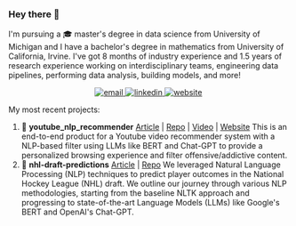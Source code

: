 ### Hey there 👋

I'm pursuing a 🎓 master's degree in data science from University of Michigan and I have a bachelor's degree in mathematics from University of California, Irvine. I've got 8 months of industry experience and 1.5 years of research experience working on interdisciplinary teams, engineering data pipelines, performing data analysis, building models, and more!

<div align="center">
  <a href="mailto:quochuyn1999@gmail.com">
  <img src="https://img.shields.io/badge/Gmail-D14836?style=for-the-badge&logo=gmail&logoColor=white" alt="email" />
  </a>
  <a href="https://www.linkedin.com/in/quochuyn">
  <img src="https://img.shields.io/badge/linkedin-%230077B5.svg?style=for-the-badge&logo=linkedin&logoColor=white" alt="linkedin" />
  </a>
  <a href="https://quochuyn.github.io/">
  <img src="https://img.shields.io/badge/website-000000?style=for-the-badge&logo=About.me&logoColor=white" alt="website" />
  </a>
</div>

My most recent projects:
  1. 🎥 **youtube_nlp_recommender** [Article](https://medium.com/@gabrielalon257/youtube-filtering-capstone-67f755fb6dca) | [Repo](https://github.com/quochuyn/youtube_nlp_recommender) | [Video](https://drive.google.com/file/d/10EIKd1QhmoLsq2TeQgsYkP51RMODiRMc/view) | [Website](https://youtube-capstone.streamlit.app/) This is an end-to-end product for a Youtube video recommender system with a NLP-based filter using LLMs like BERT and Chat-GPT to provide a personalized browsing experience and filter offensive/addictive content.
  2. 🏒 **nhl-draft-predictions** [Article](https://deepnote.com/@nhl-draft-predictions/NHL-Draft-Predictions-09d8dc5c-d54b-4729-bd12-f4067dd931f4) | [Repo](https://github.com/quochuyn/nhl-draft-predictions) We leveraged Natural Language Processing (NLP) techniques to predict player outcomes in the National Hockey League (NHL) draft. We outline our journey through various NLP methodologies, starting from the baseline NLTK approach and progressing to state-of-the-art Language Models (LLMs) like Google's BERT and OpenAI's Chat-GPT.

<!--
**quochuyn/quochuyn** is a ✨ _special_ ✨ repository because its `README.md` (this file) appears on your GitHub profile.

Here are some ideas to get you started:

- 🔭 I’m currently working on ...
- 🌱 I’m currently learning ...
- 👯 I’m looking to collaborate on ...
- 🤔 I’m looking for help with ...
- 💬 Ask me about ...
- 📫 How to reach me: ...
- 😄 Pronouns: ...
- ⚡ Fun fact: ...
-->
